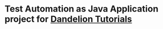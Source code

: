 # Test Automation as Java Application project for [Dandelion Tutorials](https://medium.com/dandelion-tutorials/using-spring-webflux-with-graphql-dd2aa381603b)
